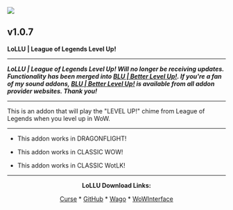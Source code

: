 [![](https://img.shields.io/static/v1?label=Donate&message=CashApp&color=brightgreen)](https://bit.ly/3fyxxSU)

v1.0.7
------------------------------

**LoLLU | League of Legends Level Up!**

------------------------------

***LoLLU | League of Legends Level Up! Will no longer be receiving updates. Functionality has been merged into [BLU | Better Level Up!](https://www.curseforge.com/wow/addons/blu-better-level-up "This link takes you to the Curseforge.com website, you may download it here and help support the developers."). If you're a fan of my sound addons, [BLU | Better Level Up!](https://www.curseforge.com/wow/addons/blu-better-level-up "This link takes you to the Curseforge.com website, you may download it here and help support the developers.") is available from all addon provider websites. Thank you!***

------------------------------

This is an addon that will play the "LEVEL UP!" chime from League of Legends when you level up in WoW.

------------------------------

- This addon works in DRAGONFLIGHT!

- This addon works in CLASSIC WOW!

- This addon works in CLASSIC WotLK!

------------------------------
<div align="center">

**LoLLU Download Links:**

[Curse](https://www.curseforge.com/wow/addons/lollu-league-of-legends-level-up "This link takes you to the Curseforge.com website, you may download it here and help support the developers.") * [GitHub](https://github.com/donniedice/LoLLU "This link takes you to the GitHub.com website, you may download it here.") * [Wago](https://addons.wago.io/addons/lollu "This link takes you to the Wago.io website, you may download it here and help support the developers.") * [WoWInterface](https://www.wowinterface.com/downloads/info26255-LoLLU-LeagueofLegendsLevelUp.html "This link takes you to the WoWInterface.com website, you may download it here.")

</div>

